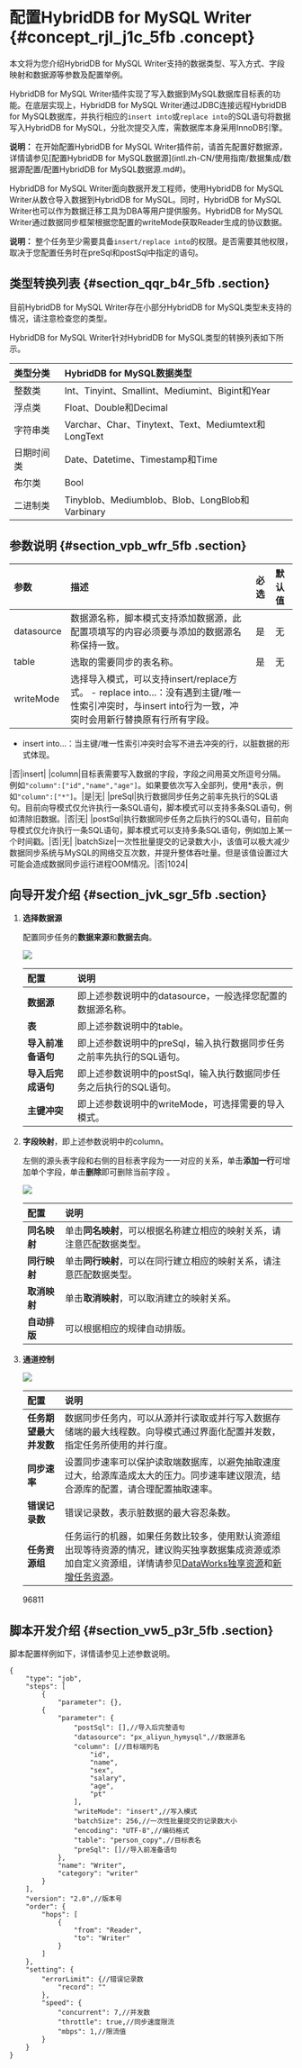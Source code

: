 # 配置HybridDB for MySQL Writer {#concept_rjl_j1c_5fb .concept}

本文将为您介绍HybridDB for MySQL Writer支持的数据类型、写入方式、字段映射和数据源等参数及配置举例。

HybridDB for MySQL Writer插件实现了写入数据到MySQL数据库目标表的功能。在底层实现上，HybridDB for MySQL Writer通过JDBC连接远程HybridDB for MySQL数据库，并执行相应的`insert into`或`replace into`的SQL语句将数据写入HybridDB for MySQL，分批次提交入库，需数据库本身采用InnoDB引擎。

**说明：** 在开始配置HybridDB for MySQL Writer插件前，请首先配置好数据源，详情请参见[配置HybridDB for MySQL数据源](intl.zh-CN/使用指南/数据集成/数据源配置/配置HybridDB for MySQL数据源.md#)。

HybridDB for MySQL Writer面向数据开发工程师，使用HybridDB for MySQL Writer从数仓导入数据到HybridDB for MySQL。同时，HybridDB for MySQL Writer也可以作为数据迁移工具为DBA等用户提供服务。HybridDB for MySQL Writer通过数据同步框架根据您配置的writeMode获取Reader生成的协议数据。

**说明：** 整个任务至少需要具备`insert/replace into`的权限。是否需要其他权限，取决于您配置任务时在preSql和postSql中指定的语句。

## 类型转换列表 {#section_qqr_b4r_5fb .section}

目前HybridDB for MySQL Writer存在小部分HybridDB for MySQL类型未支持的情况，请注意检查您的类型。

HybridDB for MySQL Writer针对HybridDB for MySQL类型的转换列表如下所示。

|类型分类|HybridDB for MySQL数据类型|
|:---|:---------------------|
|整数类|Int、Tinyint、Smallint、Mediumint、Bigint和Year|
|浮点类|Float、Double和Decimal|
|字符串类|Varchar、Char、Tinytext、Text、Mediumtext和LongText|
|日期时间类|Date、Datetime、Timestamp和Time|
|布尔类|Bool|
|二进制类|Tinyblob、Mediumblob、Blob、LongBlob和Varbinary|

## 参数说明 {#section_vpb_wfr_5fb .section}

|参数|描述|必选|默认值|
|:-|:-|:-|:--|
|datasource|数据源名称，脚本模式支持添加数据源，此配置项填写的内容必须要与添加的数据源名称保持一致。|是|无|
|table|选取的需要同步的表名称。|是|无|
|writeMode|选择导入模式，可以支持insert/replace方式。 -   replace into…：没有遇到主键/唯一性索引冲突时，与insert into行为一致，冲突时会用新行替换原有行所有字段。
-   insert into…：当主键/唯一性索引冲突时会写不进去冲突的行，以脏数据的形式体现。

 |否|insert|
|column|目标表需要写入数据的字段，字段之间用英文所逗号分隔。例如`"column":["id","name","age"]`。如果要依次写入全部列，使用\*表示，例如`"column":["*"]`。|是|无|
|preSql|执行数据同步任务之前率先执行的SQL语句。目前向导模式仅允许执行一条SQL语句，脚本模式可以支持多条SQL语句，例如清除旧数据。|否|无|
|postSql|执行数据同步任务之后执行的SQL语句，目前向导模式仅允许执行一条SQL语句，脚本模式可以支持多条SQL语句，例如加上某一个时间戳。|否|无|
|batchSize|一次性批量提交的记录数大小，该值可以极大减少数据同步系统与MySQL的网络交互次数，并提升整体吞吐量。但是该值设置过大可能会造成数据同步运行进程OOM情况。|否|1024|

## 向导开发介绍 {#section_jvk_sgr_5fb .section}

1.  **选择数据源** 

    配置同步任务的**数据来源**和**数据去向**。

    ![](http://static-aliyun-doc.oss-cn-hangzhou.aliyuncs.com/assets/img/62205/156517007932039_zh-CN.png)

    |配置|说明|
    |:-|:-|
    |**数据源**|即上述参数说明中的datasource，一般选择您配置的数据源名称。|
    |**表**|即上述参数说明中的table。|
    |**导入前准备语句**|即上述参数说明中的preSql，输入执行数据同步任务之前率先执行的SQL语句。|
    |**导入后完成语句**|即上述参数说明中的postSql，输入执行数据同步任务之后执行的SQL语句。|
    |**主键冲突**|即上述参数说明中的writeMode，可选择需要的导入模式。|

2.  **字段映射**，即上述参数说明中的column。

    左侧的源头表字段和右侧的目标表字段为一一对应的关系，单击**添加一行**可增加单个字段，单击**删除**即可删除当前字段 。

    ![](http://static-aliyun-doc.oss-cn-hangzhou.aliyuncs.com/assets/img/62205/156517007932041_zh-CN.png)

    |配置|说明|
    |:-|:-|
    |**同名映射**|单击**同名映射**，可以根据名称建立相应的映射关系，请注意匹配数据类型。|
    |**同行映射**|单击**同行映射**，可以在同行建立相应的映射关系，请注意匹配数据类型。|
    |**取消映射**|单击**取消映射**，可以取消建立的映射关系。|
    |**自动排版**|可以根据相应的规律自动排版。|

3.  **通道控制**

    ![](http://static-aliyun-doc.oss-cn-hangzhou.aliyuncs.com/assets/img/62209/156517007932018_zh-CN.png)

    |配置|说明|
    |:-|:-|
    |**任务期望最大并发数**|数据同步任务内，可以从源并行读取或并行写入数据存储端的最大线程数。向导模式通过界面化配置并发数，指定任务所使用的并行度。|
    |**同步速率**|设置同步速率可以保护读取端数据库，以避免抽取速度过大，给源库造成太大的压力。同步速率建议限流，结合源库的配置，请合理配置抽取速率。|
    |**错误记录数**|错误记录数，表示脏数据的最大容忍条数。|
    |**任务资源组**|任务运行的机器，如果任务数比较多，使用默认资源组出现等待资源的情况，建议购买独享数据集成资源或添加自定义资源组，详情请参见[DataWorks独享资源](../../../../intl.zh-CN/产品定价/预付费（包年包月）/DataWorks独享资源.md#)和[新增任务资源](intl.zh-CN/使用指南/数据集成/常见配置/新增任务资源.md#)。|

    96811


## 脚本开发介绍 {#section_vw5_p3r_5fb .section}

脚本配置样例如下，详情请参见上述参数说明。

``` {#codeblock_55z_6uv_8cr}
{
    "type": "job",
    "steps": [
        {
            "parameter": {},
        {
            "parameter": {
                "postSql": [],//导入后完整语句
                "datasource": "px_aliyun_hymysql",//数据源名
                "column": [//目标端列名
                    "id",
                    "name",
                    "sex",
                    "salary",
                    "age",
                    "pt"
                ],
                "writeMode": "insert",//写入模式
                "batchSize": 256,//一次性批量提交的记录数大小
                "encoding": "UTF-8",//编码格式
                "table": "person_copy",//目标表名
                "preSql": []//导入前准备语句
            },
            "name": "Writer",
            "category": "writer"
        }
    ],
    "version": "2.0",//版本号
    "order": {
        "hops": [
            {
                "from": "Reader",
                "to": "Writer"
            }
        ]
    },
    "setting": {
        "errorLimit": {//错误记录数
            "record": ""
        },
        "speed": {
            "concurrent": 7,//并发数
            "throttle": true,//同步速度限流
            "mbps": 1,//限流值
        }
    }
}
```

